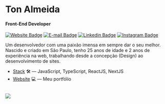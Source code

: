# Ton Almeida

#### Front-End Developer

[![Website Badge](https://img.shields.io/badge/-My-Website-black?style=flat-square&logo=Vercel&logoColor=white&link=https://tonalmeida.dev/)](https://tonalmeida.dev/)
[![E-mail Badge](https://img.shields.io/badge/-oi@tonalmeida.dev-black?style=flat-square&logo=Gmail&logoColor=white&link=mailto:oi@tonalmeida.dev)](mailto:ton@tonalmeida.dev)
[![Linkedin Badge](https://img.shields.io/badge/-Ton%20Almeida-black?style=flat-square&logo=Linkedin&logoColor=white&link=https://www.linkedin.com/in/otonalmeidas/)](https://www.linkedin.com/in/otonalmeidas/)
[![Instagram Badge](https://img.shields.io/badge/-@otonalmeidas-black?style=flat-square&logo=Instagram&logoColor=white&link=https://www.instagram.com/otonalmeidas/)](https://www.instagram.com/otonalmeidas/)

Um desenvolvedor com uma paixão imensa em sempre dar o seu melhor. Nascido e criado em São Paulo, tenho 25 anos de idade e 2 anos de experiência na web, trabalhando desde a concepção (Design) ao desenvolvimento de sites.

- [Stack](https://www.treinaweb.com.br/cursos-online?q=fagner+pinheiro) 🛠️ — JavaScript, TypeScript, ReactJS, NextJS
- [Website](https://tonalmeida.dev/) 💻 — Meu portfólio

<br />

<div>
  <a href="https://github.com/otonalmeidas">
  <img src="https://github-readme-stats.vercel.app/api/top-langs/?username=otonalmeidas&layout=compact&langs_count=7&theme=github_dark"/>
</div>
